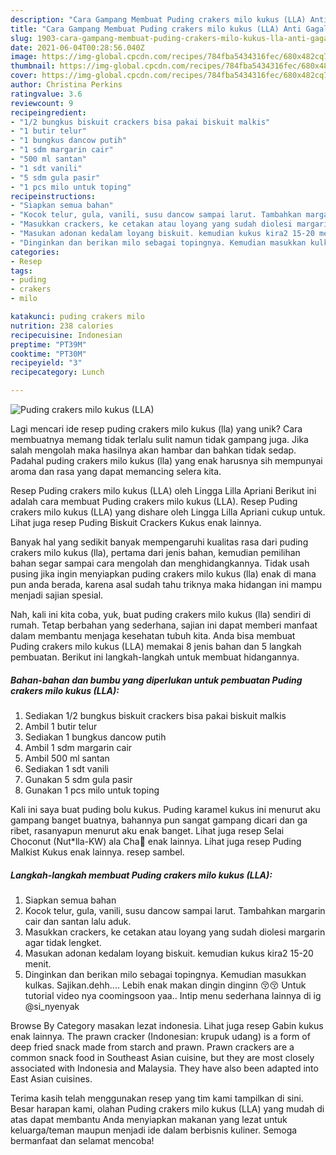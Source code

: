 ```yaml
---
description: "Cara Gampang Membuat Puding crakers milo kukus (LLA) Anti Gagal"
title: "Cara Gampang Membuat Puding crakers milo kukus (LLA) Anti Gagal"
slug: 1903-cara-gampang-membuat-puding-crakers-milo-kukus-lla-anti-gagal
date: 2021-06-04T00:28:56.040Z
image: https://img-global.cpcdn.com/recipes/784fba5434316fec/680x482cq70/puding-crakers-milo-kukus-lla-foto-resep-utama.jpg
thumbnail: https://img-global.cpcdn.com/recipes/784fba5434316fec/680x482cq70/puding-crakers-milo-kukus-lla-foto-resep-utama.jpg
cover: https://img-global.cpcdn.com/recipes/784fba5434316fec/680x482cq70/puding-crakers-milo-kukus-lla-foto-resep-utama.jpg
author: Christina Perkins
ratingvalue: 3.6
reviewcount: 9
recipeingredient:
- "1/2 bungkus biskuit crackers bisa pakai biskuit malkis"
- "1 butir telur"
- "1 bungkus dancow putih"
- "1 sdm margarin cair"
- "500 ml santan"
- "1 sdt vanili"
- "5 sdm gula pasir"
- "1 pcs milo untuk toping"
recipeinstructions:
- "Siapkan semua bahan"
- "Kocok telur, gula, vanili, susu dancow sampai larut. Tambahkan margarin cair dan santan lalu aduk."
- "Masukkan crackers, ke cetakan atau loyang yang sudah diolesi margarin agar tidak lengket."
- "Masukan adonan kedalam loyang biskuit. kemudian kukus kira2 15-20 menit."
- "Dinginkan dan berikan milo sebagai topingnya. Kemudian masukkan kulkas. Sajikan.dehh.... Lebih enak makan dingin dinginn 😚😚 Untuk tutorial video nya coomingsoon yaa.. Intip menu sederhana lainnya di ig @si_nyenyak"
categories:
- Resep
tags:
- puding
- crakers
- milo

katakunci: puding crakers milo 
nutrition: 238 calories
recipecuisine: Indonesian
preptime: "PT39M"
cooktime: "PT30M"
recipeyield: "3"
recipecategory: Lunch

---
```



![Puding crakers milo kukus (LLA)](https://img-global.cpcdn.com/recipes/784fba5434316fec/680x482cq70/puding-crakers-milo-kukus-lla-foto-resep-utama.jpg)

Lagi mencari ide resep puding crakers milo kukus (lla) yang unik? Cara membuatnya memang tidak terlalu sulit namun tidak gampang juga. Jika salah mengolah maka hasilnya akan hambar dan bahkan tidak sedap. Padahal puding crakers milo kukus (lla) yang enak harusnya sih mempunyai aroma dan rasa yang dapat memancing selera kita.

Resep Puding crakers milo kukus (LLA) oleh Lingga Lilla Apriani Berikut ini adalah cara membuat Puding crakers milo kukus (LLA). Resep Puding crakers milo kukus (LLA) yang dishare oleh Lingga Lilla Apriani cukup untuk. Lihat juga resep Puding Biskuit Crackers Kukus enak lainnya.

Banyak hal yang sedikit banyak mempengaruhi kualitas rasa dari puding crakers milo kukus (lla), pertama dari jenis bahan, kemudian pemilihan bahan segar sampai cara mengolah dan menghidangkannya. Tidak usah pusing jika ingin menyiapkan puding crakers milo kukus (lla) enak di mana pun anda berada, karena asal sudah tahu triknya maka hidangan ini mampu menjadi sajian spesial.


Nah, kali ini kita coba, yuk, buat puding crakers milo kukus (lla) sendiri di rumah. Tetap berbahan yang sederhana, sajian ini dapat memberi manfaat dalam membantu menjaga kesehatan tubuh kita. Anda bisa membuat Puding crakers milo kukus (LLA) memakai 8 jenis bahan dan 5 langkah pembuatan. Berikut ini langkah-langkah untuk membuat hidangannya.

<!--inarticleads1-->

##### Bahan-bahan dan bumbu yang diperlukan untuk pembuatan Puding crakers milo kukus (LLA):

1. Sediakan 1/2 bungkus biskuit crackers bisa pakai biskuit malkis
1. Ambil 1 butir telur
1. Sediakan 1 bungkus dancow putih
1. Ambil 1 sdm margarin cair
1. Ambil 500 ml santan
1. Sediakan 1 sdt vanili
1. Gunakan 5 sdm gula pasir
1. Gunakan 1 pcs milo untuk toping


Kali ini saya buat puding bolu kukus. Puding karamel kukus ini menurut aku gampang banget buatnya, bahannya pun sangat gampang dicari dan ga ribet, rasanyapun menurut aku enak banget. Lihat juga resep Selai Choconut (Nut*lla-KW) ala Cha🐻 enak lainnya. Lihat juga resep Puding Malkist Kukus enak lainnya. resep sambel. 

<!--inarticleads2-->

##### Langkah-langkah membuat Puding crakers milo kukus (LLA):

1. Siapkan semua bahan
1. Kocok telur, gula, vanili, susu dancow sampai larut. Tambahkan margarin cair dan santan lalu aduk.
1. Masukkan crackers, ke cetakan atau loyang yang sudah diolesi margarin agar tidak lengket.
1. Masukan adonan kedalam loyang biskuit. kemudian kukus kira2 15-20 menit.
1. Dinginkan dan berikan milo sebagai topingnya. Kemudian masukkan kulkas. Sajikan.dehh.... Lebih enak makan dingin dinginn 😚😚 Untuk tutorial video nya coomingsoon yaa.. Intip menu sederhana lainnya di ig @si_nyenyak


Browse By Category masakan lezat indonesia. Lihat juga resep Gabin kukus enak lainnya. The prawn cracker (Indonesian: krupuk udang) is a form of deep fried snack made from starch and prawn. Prawn crackers are a common snack food in Southeast Asian cuisine, but they are most closely associated with Indonesia and Malaysia. They have also been adapted into East Asian cuisines. 

Terima kasih telah menggunakan resep yang tim kami tampilkan di sini. Besar harapan kami, olahan Puding crakers milo kukus (LLA) yang mudah di atas dapat membantu Anda menyiapkan makanan yang lezat untuk keluarga/teman maupun menjadi ide dalam berbisnis kuliner. Semoga bermanfaat dan selamat mencoba!
